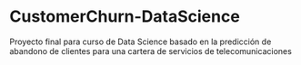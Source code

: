 # CustomerChurn-DataScience
Proyecto final para curso de Data Science basado en la predicción de abandono de clientes para una cartera de servicios de telecomunicaciones
